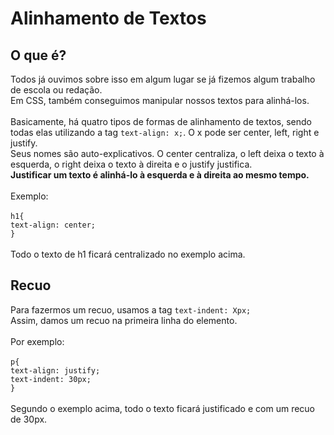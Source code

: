# Alinhamento de Textos
 ## O que é?
  Todos já ouvimos sobre isso em algum lugar se já fizemos algum trabalho de escola ou redação.<br>
  Em CSS, também conseguimos manipular nossos textos para alinhá-los.<br><br>
  Basicamente, há quatro tipos de formas de alinhamento de textos, sendo todas elas utilizando a tag ```text-align: x;```. O x pode ser center, left, right e justify.<br>
  Seus nomes são auto-explicativos. O center centraliza, o left deixa o texto à esquerda, o right deixa o texto à direita e o justify justifica.<br>
  **Justificar um texto é alinhá-lo à esquerda e à direita ao mesmo tempo.**<br><br>
  Exemplo:<br><br>
  ```h1{```<br>
            ```text-align: center;```<br>
        ```}```<br><br>
  Todo o texto de h1 ficará centralizado no exemplo acima.
  ## Recuo
   Para fazermos um recuo, usamos a tag ```text-indent: Xpx;```<br>
   Assim, damos um recuo na primeira linha do elemento.<br><br>
   Por exemplo:<br><br>
   ```p{```<br>
            ```text-align: justify;```<br>
            ```text-indent: 30px;```<br>
        ```}```<br><br>
    Segundo o exemplo acima, todo o texto ficará justificado e com um recuo de 30px.
